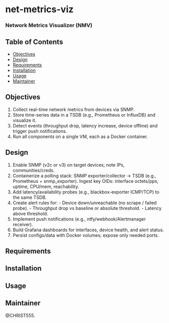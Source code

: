 # net-metrics-viz
### Network Metrics Visualizer (NMV)

## Table of Contents
- [Objectives](#Objectives)
- [Design](#Design)
- [Requirements](#Requirements)
- [Installation](#Installation)
- [Usage](#Usage)
- [Maintainer](#Maintainer)

## Objectives

  1. Collect real-time network metrics from devices via SNMP.
  2. Store time-series data in a TSDB (e.g., Prometheus or InfluxDB) and visualize it.
  3. Detect events (throughput drop, latency increase, device offline) and trigger push notifications.
  4. Run all components on a single VM, each as a Docker container.
     
## Design 

  1. Enable SNMP (v2c or v3) on target devices; note IPs, communities/creds.
  2. Containerize a polling stack: SNMP exporter/collector → TSDB (e.g., Prometheus + snmp_exporter).
     Ingest key OIDs: interface octets/pps, uptime, CPU/mem, reachability.
  3. Add latency/availability probes (e.g., blackbox-exporter ICMP/TCP) to the same TSDB.
  4. Create alert rules for:
            - Device down/unreachable (no scrape / failed probe).
            - Throughput drop vs baseline or absolute threshold.
            - Latency above threshold.
  5. Implement push notifications (e.g., ntfy/webhook/Alertmanager receiver).
  6. Build Grafana dashboards for interfaces, device health, and alert status.
  7. Persist configs/data with Docker volumes; expose only needed ports.

## Requirements 


## Installation

## Usage



## Maintainer

  @CHRIST555.

